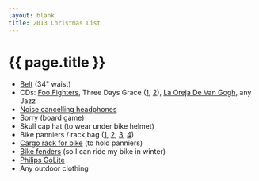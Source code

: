 ```yaml
---
layout: blank
title: 2013 Christmas List
---
```


# {{ page.title }}

* [Belt](http://www.thevegancollection.com/belts/the-julian-reversible-belt) (34" waist)
* CDs: [Foo Fighters](http://www.amazon.com/Skin-Bones-Foo-Fighters/dp/B000IU3XTW/ref=sr_1_11?s=music&ie=UTF8&qid=1370025190&sr=1-11&keywords=foo+fighters), Three Days Grace ([1](http://www.amazon.com/Life-Starts-Three-Days-Grace/dp/B002JB31S6/ref=sr_1_4?s=music&ie=UTF8&qid=1370025228&sr=1-4&keywords=three+days+grace), [2](http://www.amazon.com/Transit-Venus-Three-Days-Grace/dp/B008PNBU30/ref=sr_1_1?s=music&ie=UTF8&qid=1370025228&sr=1-1&keywords=three+days+grace)), [La Oreja De Van Gogh](http://www.amazon.com/Cometas-Por-El-Cielo/dp/B005LMCAQE/ref=sr_1_1?s=music&ie=UTF8&qid=1370025299&sr=1-1&keywords=la+oreja+de+van+gogh), any Jazz
* [Noise cancelling headphones](http://www.amazon.com/Sony-MDR7506-Professional-Diaphragm-Headphone/dp/B000AJIF4E/ref=pd_cp_e_0)
* Sorry (board game)
* Skull cap hat (to wear under bike helmet)
* Bike panniers / rack bag ([1](http://www.amazon.com/Nashbar-Waterproof-Rear-Panniers-BLACK/dp/B004UM7AVG/ref=sr_1_7?s=cycling&ie=UTF8&qid=1385315735&sr=1-7), [2](http://www.rei.com/product/833113/ortlieb-bike-shopper-ql2-single-pannier), [3](http://www.rei.com/product/825288/novara-gotham-panniers), [4](http://www.rei.com/product/811081/timbuk2-tandem-panniers-medium))
* [Cargo rack for bike](http://www.amazon.com/Topeak-63107030-Explorer-Bike-Rack/dp/B000FIE3WI/ref=sr_1_3?s=cycling&ie=UTF8&qid=1384975644&sr=1-3) (to hold panniers)
* [Bike fenders](http://www.amazon.com/Planet-Bike-7056-5-Cascadia-Touring/dp/B0041XA1D8/ref=sr_1_4?s=cycling&ie=UTF8&qid=1385314712&sr=1-4) (so I can ride my bike in winter)
* [Philips GoLite](http://www.amazon.com/exec/obidos/ASIN/B001I45XL8/ref=nosim/6688506-rg1112-0020-20?s=merchant&m=ATVPDKIKX0DER)
* Any outdoor clothing
